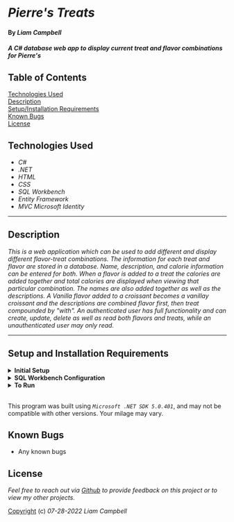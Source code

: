 # _Pierre's Treats_

#### By _Liam Campbell_



#### _A C# database web app to display current treat and flavor combinations for Pierre's_

## Table of Contents

[Technologies Used](#technologies-used)  
[Description](#description)  
[Setup/Installation Requirements](#setup-and-installation-requirements)  
[Known Bugs](#known-bugs)  
[License](#License)

## Technologies Used

* _C#_
* _.NET_
* _HTML_
* _CSS_
* _SQL Workbench_
* _Entity Framework_
* _MVC_
_Microsoft Identity_

---
## Description
_This is a web application which can be used to add different and display different flavor-treat combinations. The information for each treat and flavor are stored in a database. Name, description, and calorie information can be entered for both. When a flavor is added to a treat the calories are added together and total calories are displayed when viewing that particular combination. The names are also added together as well as the descriptions. A Vanilla flavor added to a croissant becomes a vanillay croissant and the descriptions are combined flavor first, then treat compounded by "with". An authenticated user has full functionality and can create, update, delete as well as read both flavors and treats, while an unauthenticated user may only read._ 


---
## Setup and Installation Requirements

<details>
<summary><strong>Initial Setup</strong></summary>
<ol>
<li>Copy the git repository url: https://github.com/lcmpbll/PierresTreats
<li>Open a shell program and navigate to your desktop.
<li>Clone the repository for this project using the "git clone" command and including the copied URL.
<li>While still in the shell program, navigate to the root directory of the newly created file named "PierresTreats.Solution".
<li>From the root directory, navigate to the "PierresTreats" directory.
<li>Move onto "SQL Workbench" instructions below to re-create database necessary to run this project.
<br>
</details>

<details>
<summary><strong>SQL Workbench Configuration</strong></summary>
<ol>
<li>Create an appsetting.json file in the "PierresTreats" directory of the project*  
   <pre>PierresTreats.Solution
   └── PierresTreats
    └── appsetting.json</pre>
<li> Insert the following code** : <br>

<pre>{
  "ConnectionStrings": {
    "DefaultConnection": "Server=localhost;Port=3306;database=pierres_treats;uid=root;pwd=[YOUR-PASSWORD-HERE];"
  }
}</pre>
<small>*note: you must include your password in the code block section labeled "YOUR-PASSWORD-HERE".</small>
<small>**note: if you plan to push this cloned project to a public-facing repository, remember to add the appsettings.json file to your .gitignore before doing so.</small>

<li>Once "appsettings.json" file has been created, navigate back to SQL Workbench.


</details>

<details>
<summary><strong>To Run</strong></summary>
Navigate to:  
   <pre>PierresTreats.Solution
   └── <strong>PierresTreats</strong></pre>

Run `$ dotnet restore` in the console.<br>
Run `$ dotnet database update` in the console.<br>
Run `$ dotnet run` in the console
</details>
<br>

This program was built using *`Microsoft .NET SDK 5.0.401`*, and may not be compatible with other versions. Your milage may vary.

## Known Bugs

* Any known bugs

## License

_Feel free to reach out via [Github](github.com.lcmpbll) to provide feedback on this project or to view my other projects._

[Copyright](/LICENSE) (c) _07-28-2022_ _Liam Campbell_
